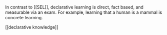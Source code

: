 In contrast to [[SEL]], declarative learning is direct, fact based, and measurable via an exam. For example, learning that a human is a mammal is concrete learning.

[[declarative knowledge]]